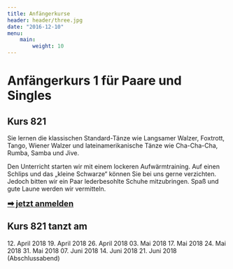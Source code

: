 ```yaml
---
title: Anfängerkurse
header: header/three.jpg
date: "2016-12-10"
menu:
    main:
        weight: 10
---
```


# Anfängerkurs 1 für Paare und Singles
## Kurs 821

Sie lernen die klassischen Standard-Tänze wie Langsamer Walzer, Foxtrott, Tango, Wiener Walzer und lateinamerikanische Tänze wie Cha-Cha-Cha, Rumba, Samba und Jive.

Den Unterricht starten wir mit einem lockeren Aufwärmtraining. Auf einen Schlips und das „kleine Schwarze“ können Sie bei uns gerne verzichten. Jedoch bitten wir ein Paar lederbesohlte Schuhe mitzubringen.
Spaß und gute Laune werden wir vermitteln.

<span style="font-size: 1.3em;">**[➡ jetzt anmelden](kontakt)**</span>

## Kurs 821 tanzt am

12\. April 2018
19\. April 2018
26\. April 2018
03\. Mai 2018
17\. Mai 2018
24\. Mai 2018
31\. Mai 2018
07\. Juni 2018
14\. Juni 2018
21\. Juni 2018  (Abschlussabend)
